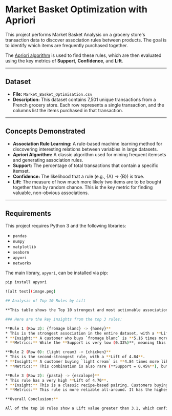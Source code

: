 # Market Basket Optimization with Apriori

This project performs Market Basket Analysis on a grocery store's transaction data to discover association rules between products. The goal is to identify which items are frequently purchased together.

The [Apriori algorithm](#the-apriori-algorithm) is used to find these rules, which are then evaluated using the key metrics of **Support**, **Confidence**, and **Lift**.

---

## Dataset

* **File:** `Market_Basket_Optimisation.csv`
* **Description:** This dataset contains 7,501 unique transactions from a French grocery store. Each row represents a single transaction, and the columns list the items purchased in that transaction.

---

##  Concepts Demonstrated

* **Association Rule Learning:** A rule-based machine learning method for discovering interesting relations between variables in large datasets.
* **Apriori Algorithm:** A classic algorithm used for mining frequent itemsets and generating association rules.
* **Support:** The percentage of total transactions that contain a specific itemset.
* **Confidence:** The likelihood that a rule (e.g., {A} -> {B}) is true.
* **Lift:** The measure of how much more likely two items are to be bought together than by random chance. This is the key metric for finding valuable, non-obvious associations.

---

##  Requirements

This project requires Python 3 and the following libraries:
* `pandas`
* `numpy`
* `matplotlib`
* `seaborn`
* `apyori`
* `networkx`

The main library, `apyori`, can be installed via pip:
```bash
pip install apyori

![alt text](image.png)

## Analysis of Top 10 Rules by Lift

**This table shows the Top 10 strongest and most actionable association rules found in the dataset, sorted by "Lift." A high Lift (anything > 1) indicates a strong positive correlation, meaning the items are bought together far more often than by random chance.**

### Here are the key insights from the top 3 rules:

**Rule 1 (Row 3): {fromage blanc} -> {honey}**
* This is the strongest association in the entire dataset, with a **Lift of 5.16**.
* **Insight:** A customer who buys `fromage blanc` is **5.16 times more likely** to also buy `honey` than a random customer.
* **Metrics:** While the **Support is very low (0.33%)**, meaning this specific combination is rare, the **Confidence is 24.5%**. This tells us that when this rare purchase *does* happen, the rule holds true about 1 out of 4 times.

**Rule 2 (Row 0): {light cream} -> {chicken}**
* This is the second-strongest rule, with a **Lift of 4.84**.
* **Insight:** A customer buying `light cream` is **4.84 times more likely** to also buy `chicken`. This is another non-obvious pairing that could be used for promotions.
* **Metrics:** This combination is also rare (**Support = 0.45%**), but has a **Confidence of 29%**, making it a fairly reliable rule when the "if" condition (buying `light cream`) is met.

**Rule 3 (Row 2): {pasta} -> {escalope}**
* This rule has a very high **Lift of 4.70**.
* **Insight:** This is a classic recipe-based pairing. Customers buying `pasta` are **4.7 times more likely** to buy `escalope` (a thin slice of meat).
* **Metrics:** This rule is more reliable all-around. It has the highest **Confidence (37.2%)** and **Support (0.58%)** of the top 3, meaning it not only has a strong association but also happens more frequently.

**Overall Conclusion:**

All of the top 10 rules show a Lift value greater than 3.1, which confirms they are all statistically significant, positive correlations. These rules provide excellent, data-driven opportunities for cross-selling, such as creating targeted "bundle" promotions or strategically placing these items near each other in a store.